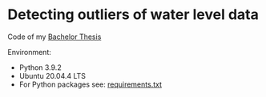 # Detecting outliers of water level data
Code of my [Bachelor Thesis](https://github.com/cellularegg/bachelor-thesis)

Environment:
- Python 3.9.2
- Ubuntu 20.04.4 LTS
- For Python packages see: [requirements.txt](https://github.com/cellularegg/bachelor-thesis-code/blob/main/requirements.txt)
